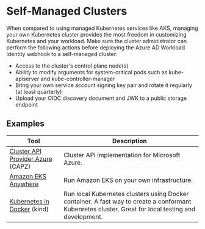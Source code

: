 # Self-Managed Clusters

When compared to using managed Kubernetes services like AKS, managing your own Kubernetes cluster provides the most freedom in customizing Kubernetes and your workload. Make sure the cluster administrator can perform the following actions before deploying the Azure AD Workload Identity webhook to a self-managed cluster:

*   Access to the cluster's control plane node(s)
*   Ability to modify arguments for system-critical pods such as kube-apiserver and kube-controller-manager
*   Bring your own service account signing key pair and rotate it regularly (at least quarterly)
*   Upload your OIDC discovery document and JWK to a public storage endpoint

## Examples

| Tool                                                           | Description                                                                                                                                          |
| -------------------------------------------------------------- | ---------------------------------------------------------------------------------------------------------------------------------------------------- |
| [Cluster API Provider Azure][1] (CAPZ) | Cluster API implementation for Microsoft Azure.                                                                                                      |
| [Amazon EKS Anywhere][2]     | Run Amazon EKS on your own infrastructure.                                                                                                           |
| [Kubernetes in Docker][3] (kind)       | Run local Kubernetes clusters using Docker container. A fast way to create a conformant Kubenretes cluster. Great for local testing and development. |

[1]: https://capz.sigs.k8s.io/

[2]: https://anywhere.eks.amazonaws.com/

[3]: https://kind.sigs.k8s.io/
